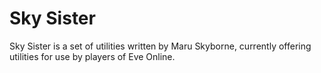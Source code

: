 # Sky Sister

Sky Sister is a set of utilities written by Maru Skyborne, currently offering utilities for use by players of Eve Online.
